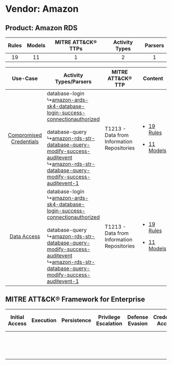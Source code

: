 Vendor: Amazon
==============
Product: Amazon RDS
-------------------
| Rules | Models | MITRE ATT&CK® TTPs | Activity Types | Parsers |
|:-----:|:------:|:------------------:|:--------------:|:-------:|
|  19   |   11   |         1          |       2        |    1    |

|    Use-Case    | Activity Types/Parsers    | MITRE ATT&CK® TTP    | Content    |
|:----:| ---- | ---- | ---- |
| [Compromised Credentials](../../../UseCases/uc_compromised_credentials.md) |  database-login<br> ↳[amazon-ards-sk4-database-login-success-connectionauthorized](Ps/pC_amazonardssk4databaseloginsuccessconnectionauthorized.md)<br><br> database-query<br> ↳[amazon-rds-str-database-query-modify-success-auditevent](Ps/pC_amazonrdsstrdatabasequerymodifysuccessauditevent.md)<br> ↳[amazon-rds-str-database-query-modify-success-auditevent-1](Ps/pC_amazonrdsstrdatabasequerymodifysuccessauditevent1.md)<br> | T1213 - Data from Information Repositories<br> | [<ul><li>19 Rules</li></ul><ul><li>11 Models</li></ul>](RM/r_m_amazon_amazon_rds_Compromised_Credentials.md) |
|    [Data Access](../../../UseCases/uc_data_access.md)    |  database-login<br> ↳[amazon-ards-sk4-database-login-success-connectionauthorized](Ps/pC_amazonardssk4databaseloginsuccessconnectionauthorized.md)<br><br> database-query<br> ↳[amazon-rds-str-database-query-modify-success-auditevent](Ps/pC_amazonrdsstrdatabasequerymodifysuccessauditevent.md)<br> ↳[amazon-rds-str-database-query-modify-success-auditevent-1](Ps/pC_amazonrdsstrdatabasequerymodifysuccessauditevent1.md)<br> | T1213 - Data from Information Repositories<br> | [<ul><li>19 Rules</li></ul><ul><li>11 Models</li></ul>](RM/r_m_amazon_amazon_rds_Data_Access.md)    |

MITRE ATT&CK® Framework for Enterprise
--------------------------------------
| Initial Access | Execution | Persistence | Privilege Escalation | Defense Evasion | Credential Access | Discovery | Lateral Movement | Collection                                                                              | Command and Control | Exfiltration | Impact |
| -------------- | --------- | ----------- | -------------------- | --------------- | ----------------- | --------- | ---------------- | --------------------------------------------------------------------------------------- | ------------------- | ------------ | ------ |
|                |           |             |                      |                 |                   |           |                  | [Data from Information Repositories](https://attack.mitre.org/techniques/T1213)<br><br> |                     |              |        |
